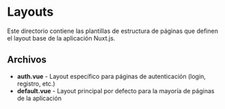 # Layouts

Este directorio contiene las plantillas de estructura de páginas que definen el layout base de la aplicación Nuxt.js.

## Archivos

- **auth.vue** - Layout específico para páginas de autenticación (login, registro, etc.)
- **default.vue** - Layout principal por defecto para la mayoría de páginas de la aplicación
